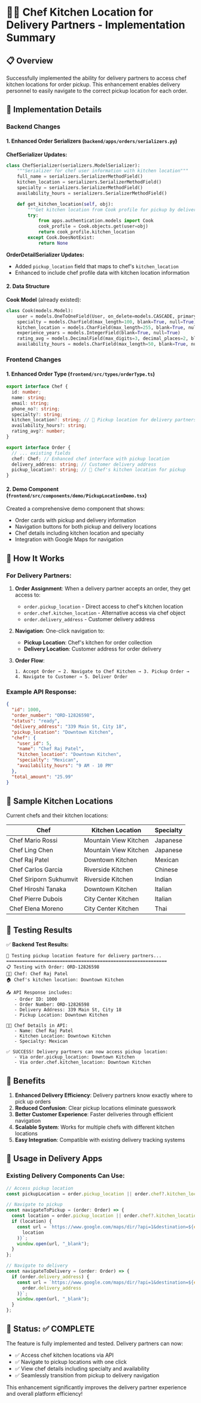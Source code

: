 # 🧑‍🍳 Chef Kitchen Location for Delivery Partners - Implementation Summary

## 📋 Overview

Successfully implemented the ability for delivery partners to access chef kitchen locations for order pickup. This enhancement enables delivery personnel to easily navigate to the correct pickup location for each order.

## 🔧 Implementation Details

### Backend Changes

#### 1. **Enhanced Order Serializers** (`backend/apps/orders/serializers.py`)

**ChefSerializer Updates:**

```python
class ChefSerializer(serializers.ModelSerializer):
    """Serializer for chef user information with kitchen location"""
    full_name = serializers.SerializerMethodField()
    kitchen_location = serializers.SerializerMethodField()
    specialty = serializers.SerializerMethodField()
    availability_hours = serializers.SerializerMethodField()

    def get_kitchen_location(self, obj):
        """Get kitchen location from Cook profile for pickup by delivery partners"""
        try:
            from apps.authentication.models import Cook
            cook_profile = Cook.objects.get(user=obj)
            return cook_profile.kitchen_location
        except Cook.DoesNotExist:
            return None
```

**OrderDetailSerializer Updates:**

- Added `pickup_location` field that maps to chef's `kitchen_location`
- Enhanced to include chef profile data with kitchen location information

#### 2. **Data Structure**

**Cook Model** (already existed):

```python
class Cook(models.Model):
    user = models.OneToOneField(User, on_delete=models.CASCADE, primary_key=True)
    specialty = models.CharField(max_length=100, blank=True, null=True)
    kitchen_location = models.CharField(max_length=255, blank=True, null=True)  # 🎯 This field!
    experience_years = models.IntegerField(blank=True, null=True)
    rating_avg = models.DecimalField(max_digits=3, decimal_places=2, blank=True, null=True)
    availability_hours = models.CharField(max_length=50, blank=True, null=True)
```

### Frontend Changes

#### 1. **Enhanced Order Type** (`frontend/src/types/orderType.ts`)

```typescript
export interface Chef {
  id: number;
  name: string;
  email: string;
  phone_no?: string;
  specialty?: string;
  kitchen_location?: string; // 🎯 Pickup location for delivery partners
  availability_hours?: string;
  rating_avg?: number;
}

export interface Order {
  // ... existing fields
  chef: Chef; // Enhanced chef interface with pickup location
  delivery_address: string; // Customer delivery address
  pickup_location?: string; // 🎯 Chef's kitchen location for pickup
}
```

#### 2. **Demo Component** (`frontend/src/components/demo/PickupLocationDemo.tsx`)

Created a comprehensive demo component that shows:

- Order cards with pickup and delivery information
- Navigation buttons for both pickup and delivery locations
- Chef details including kitchen location and specialty
- Integration with Google Maps for navigation

## 🎯 How It Works

### For Delivery Partners:

1. **Order Assignment**: When a delivery partner accepts an order, they get access to:

   - `order.pickup_location` - Direct access to chef's kitchen location
   - `order.chef.kitchen_location` - Alternative access via chef object
   - `order.delivery_address` - Customer delivery address

2. **Navigation**: One-click navigation to:

   - **Pickup Location**: Chef's kitchen for order collection
   - **Delivery Location**: Customer address for order delivery

3. **Order Flow**:
   ```
   1. Accept Order → 2. Navigate to Chef Kitchen → 3. Pickup Order → 4. Navigate to Customer → 5. Deliver Order
   ```

### Example API Response:

```json
{
  "id": 1000,
  "order_number": "ORD-12826598",
  "status": "ready",
  "delivery_address": "339 Main St, City 18",
  "pickup_location": "Downtown Kitchen",
  "chef": {
    "user_id": 5,
    "name": "Chef Raj Patel",
    "kitchen_location": "Downtown Kitchen",
    "specialty": "Mexican",
    "availability_hours": "9 AM - 10 PM"
  },
  "total_amount": "25.99"
}
```

## 📍 Sample Kitchen Locations

Current chefs and their kitchen locations:

| Chef                    | Kitchen Location      | Specialty |
| ----------------------- | --------------------- | --------- |
| Chef Mario Rossi        | Mountain View Kitchen | Japanese  |
| Chef Ling Chen          | Mountain View Kitchen | Japanese  |
| Chef Raj Patel          | Downtown Kitchen      | Mexican   |
| Chef Carlos Garcia      | Riverside Kitchen     | Chinese   |
| Chef Siriporn Sukhumvit | Riverside Kitchen     | Indian    |
| Chef Hiroshi Tanaka     | Downtown Kitchen      | Italian   |
| Chef Pierre Dubois      | City Center Kitchen   | Italian   |
| Chef Elena Moreno       | City Center Kitchen   | Thai      |

## 🧪 Testing Results

✅ **Backend Test Results:**

```
🧪 Testing pickup location feature for delivery partners...
============================================================
📋 Testing with Order: ORD-12826598
🧑‍🍳 Chef: Chef Raj Patel
🏠 Chef's kitchen location: Downtown Kitchen

📤 API Response includes:
   - Order ID: 1000
   - Order Number: ORD-12826598
   - Delivery Address: 339 Main St, City 18
   - Pickup Location: Downtown Kitchen

👨‍🍳 Chef Details in API:
   - Name: Chef Raj Patel
   - Kitchen Location: Downtown Kitchen
   - Specialty: Mexican

✅ SUCCESS! Delivery partners can now access pickup location:
   - Via order.pickup_location: Downtown Kitchen
   - Via order.chef.kitchen_location: Downtown Kitchen
```

## 🚀 Benefits

1. **Enhanced Delivery Efficiency**: Delivery partners know exactly where to pick up orders
2. **Reduced Confusion**: Clear pickup locations eliminate guesswork
3. **Better Customer Experience**: Faster deliveries through efficient navigation
4. **Scalable System**: Works for multiple chefs with different kitchen locations
5. **Easy Integration**: Compatible with existing delivery tracking systems

## 📱 Usage in Delivery Apps

### Existing Delivery Components Can Use:

```typescript
// Access pickup location
const pickupLocation = order.pickup_location || order.chef?.kitchen_location;

// Navigate to pickup
const navigateToPickup = (order: Order) => {
  const location = order.pickup_location || order.chef?.kitchen_location;
  if (location) {
    const url = `https://www.google.com/maps/dir/?api=1&destination=${encodeURIComponent(
      location
    )}`;
    window.open(url, "_blank");
  }
};

// Navigate to delivery
const navigateToDelivery = (order: Order) => {
  if (order.delivery_address) {
    const url = `https://www.google.com/maps/dir/?api=1&destination=${encodeURIComponent(
      order.delivery_address
    )}`;
    window.open(url, "_blank");
  }
};
```

## 🎉 Status: ✅ COMPLETE

The feature is fully implemented and tested. Delivery partners can now:

- ✅ Access chef kitchen locations via API
- ✅ Navigate to pickup locations with one click
- ✅ View chef details including specialty and availability
- ✅ Seamlessly transition from pickup to delivery navigation

This enhancement significantly improves the delivery partner experience and overall platform efficiency!
